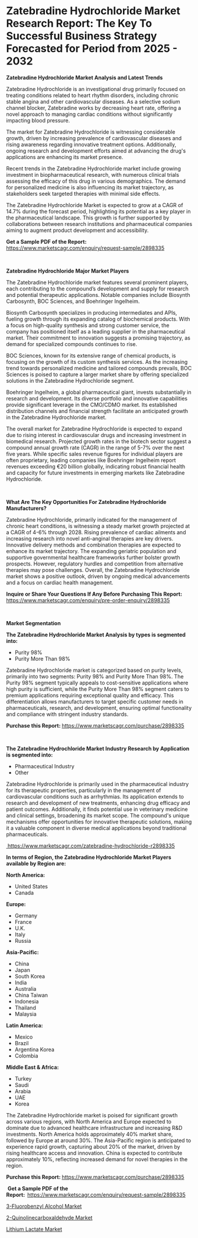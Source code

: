 <p><h1>Zatebradine Hydrochloride Market Research Report: The Key To Successful Business Strategy Forecasted for Period from 2025 - 2032</h1></p><p><strong>Zatebradine Hydrochloride Market Analysis and Latest Trends</strong></p>
<p><p>Zatebradine Hydrochloride is an investigational drug primarily focused on treating conditions related to heart rhythm disorders, including chronic stable angina and other cardiovascular diseases. As a selective sodium channel blocker, Zatebradine works by decreasing heart rate, offering a novel approach to managing cardiac conditions without significantly impacting blood pressure. </p><p>The market for Zatebradine Hydrochloride is witnessing considerable growth, driven by increasing prevalence of cardiovascular diseases and rising awareness regarding innovative treatment options. Additionally, ongoing research and development efforts aimed at advancing the drug's applications are enhancing its market presence. </p><p>Recent trends in the Zatebradine Hydrochloride market include growing investment in biopharmaceutical research, with numerous clinical trials assessing the efficacy of this drug in various demographics. The demand for personalized medicine is also influencing its market trajectory, as stakeholders seek targeted therapies with minimal side effects. </p><p>The Zatebradine Hydrochloride Market is expected to grow at a CAGR of 14.7% during the forecast period, highlighting its potential as a key player in the pharmaceutical landscape. This growth is further supported by collaborations between research institutions and pharmaceutical companies aiming to augment product development and accessibility.</p></p>
<p><strong>Get a Sample PDF of the Report:&nbsp;</strong> <a href="https://www.marketscagr.com/enquiry/request-sample/2898335?utm_campaign=2113&utm_medium=2&utm_source=Github&utm_content=ia&utm_term=15032025&utm_id=zatebradine-hydrochloride">https://www.marketscagr.com/enquiry/request-sample/2898335</a></p>
<p>&nbsp;</p>
<p><strong>Zatebradine Hydrochloride Major Market Players</strong></p>
<p><p>The Zatebradine Hydrochloride market features several prominent players, each contributing to the compound’s development and supply for research and potential therapeutic applications. Notable companies include Biosynth Carbosynth, BOC Sciences, and Boehringer Ingelheim.</p><p>Biosynth Carbosynth specializes in producing intermediates and APIs, fueling growth through its expanding catalog of biochemical products. With a focus on high-quality synthesis and strong customer service, the company has positioned itself as a leading supplier in the pharmaceutical market. Their commitment to innovation suggests a promising trajectory, as demand for specialized compounds continues to rise.</p><p>BOC Sciences, known for its extensive range of chemical products, is focusing on the growth of its custom synthesis services. As the increasing trend towards personalized medicine and tailored compounds prevails, BOC Sciences is poised to capture a larger market share by offering specialized solutions in the Zatebradine Hydrochloride segment.</p><p>Boehringer Ingelheim, a global pharmaceutical giant, invests substantially in research and development. Its diverse portfolio and innovative capabilities provide significant leverage in the CMO/CDMO market. Its established distribution channels and financial strength facilitate an anticipated growth in the Zatebradine Hydrochloride market.</p><p>The overall market for Zatebradine Hydrochloride is expected to expand due to rising interest in cardiovascular drugs and increasing investment in biomedical research. Projected growth rates in the biotech sector suggest a compound annual growth rate (CAGR) in the range of 5-7% over the next five years. While specific sales revenue figures for individual players are often proprietary, leading companies like Boehringer Ingelheim report revenues exceeding €20 billion globally, indicating robust financial health and capacity for future investments in emerging markets like Zatebradine Hydrochloride.</p></p>
<p>&nbsp;</p>
<p><strong>What Are The Key Opportunities For Zatebradine Hydrochloride Manufacturers?</strong></p>
<p><p>Zatebradine Hydrochloride, primarily indicated for the management of chronic heart conditions, is witnessing a steady market growth projected at a CAGR of 4-6% through 2028. Rising prevalence of cardiac ailments and increasing research into novel anti-anginal therapies are key drivers. Innovative delivery methods and combination therapies are expected to enhance its market trajectory. The expanding geriatric population and supportive governmental healthcare frameworks further bolster growth prospects. However, regulatory hurdles and competition from alternative therapies may pose challenges. Overall, the Zatebradine Hydrochloride market shows a positive outlook, driven by ongoing medical advancements and a focus on cardiac health management.</p></p>
<p><strong>Inquire or Share Your Questions If Any Before Purchasing This Report:</strong> <a href="https://www.marketscagr.com/enquiry/pre-order-enquiry/2898335?utm_campaign=2113&utm_medium=2&utm_source=Github&utm_content=ia&utm_term=15032025&utm_id=zatebradine-hydrochloride">https://www.marketscagr.com/enquiry/pre-order-enquiry/2898335</a></p>
<p>&nbsp;</p>
<p><strong>Market Segmentation</strong></p>
<p><strong>The Zatebradine Hydrochloride Market Analysis by types is segmented into:</strong></p>
<p><ul><li>Purity 98%</li><li>Purity More Than 98%</li></ul></p>
<p><p>Zatebradine Hydrochloride market is categorized based on purity levels, primarily into two segments: Purity 98% and Purity More Than 98%. The Purity 98% segment typically appeals to cost-sensitive applications where high purity is sufficient, while the Purity More Than 98% segment caters to premium applications requiring exceptional quality and efficacy. This differentiation allows manufacturers to target specific customer needs in pharmaceuticals, research, and development, ensuring optimal functionality and compliance with stringent industry standards.</p></p>
<p><strong>Purchase this Report:&nbsp;</strong><a href="https://www.marketscagr.com/purchase/2898335?utm_campaign=2113&utm_medium=2&utm_source=Github&utm_content=ia&utm_term=15032025&utm_id=zatebradine-hydrochloride">https://www.marketscagr.com/purchase/2898335</a></p>
<p>&nbsp;</p>
<p><strong>The Zatebradine Hydrochloride Market Industry Research by Application is segmented into:</strong></p>
<p><ul><li>Pharmaceutical Industry</li><li>Other</li></ul></p>
<p><p>Zatebradine Hydrochloride is primarily used in the pharmaceutical industry for its therapeutic properties, particularly in the management of cardiovascular conditions such as arrhythmias. Its application extends to research and development of new treatments, enhancing drug efficacy and patient outcomes. Additionally, it finds potential use in veterinary medicine and clinical settings, broadening its market scope. The compound's unique mechanisms offer opportunities for innovative therapeutic solutions, making it a valuable component in diverse medical applications beyond traditional pharmaceuticals.</p></p>
<p><a href="https://www.marketscagr.com/zatebradine-hydrochloride-r2898335?utm_campaign=2113&utm_medium=2&utm_source=Github&utm_content=ia&utm_term=15032025&utm_id=zatebradine-hydrochloride">&nbsp;https://www.marketscagr.com/zatebradine-hydrochloride-r2898335</a></p>
<p><strong>In terms of Region, the Zatebradine Hydrochloride Market Players available by Region are:</strong></p>
<p>
    <p> <strong> North America: </strong>
        <ul>
            <li>United States</li>
            <li>Canada</li>
        </ul>
        </p> 
    <p> <strong> Europe: </strong>
        <ul>
            <li>Germany</li>
            <li>France</li>
            <li>U.K.</li>
            <li>Italy</li>
            <li>Russia</li>
        </ul>
        </p> 
    <p> <strong> Asia-Pacific: </strong>
        <ul>
            <li>China</li>
            <li>Japan</li>
            <li>South Korea</li>
            <li>India</li>
            <li>Australia</li>
            <li>China Taiwan</li>
            <li>Indonesia</li>
            <li>Thailand</li>
            <li>Malaysia</li>
        </ul>
        </p> 
    <p> <strong> Latin America: </strong>
        <ul>
            <li>Mexico</li>
            <li>Brazil</li>
            <li>Argentina Korea</li>
            <li>Colombia</li>
        </ul>
        </p> 
    <p> <strong> Middle East & Africa: </strong>
        <ul>
            <li>Turkey</li>
            <li>Saudi</li>
            <li>Arabia</li>
            <li>UAE</li>
            <li>Korea</li>
        </ul>
    </p>
    </p>
<p><p>The Zatebradine Hydrochloride market is poised for significant growth across various regions, with North America and Europe expected to dominate due to advanced healthcare infrastructure and increasing R&D investments. North America holds approximately 40% market share, followed by Europe at around 30%. The Asia-Pacific region is anticipated to experience rapid growth, capturing about 20% of the market, driven by rising healthcare access and innovation. China is expected to contribute approximately 10%, reflecting increased demand for novel therapies in the region.</p></p>
<p><strong>Purchase this Report: </strong><a href="https://www.marketscagr.com/purchase/2898335?utm_campaign=2113&utm_medium=2&utm_source=Github&utm_content=ia&utm_term=15032025&utm_id=zatebradine-hydrochloride">https://www.marketscagr.com/purchase/2898335</a></p>
<p>&nbsp;<strong>Get a Sample PDF of the Report:&nbsp;&nbsp;</strong><a href="https://www.marketscagr.com/enquiry/request-sample/2898335?utm_campaign=2113&utm_medium=2&utm_source=Github&utm_content=ia&utm_term=15032025&utm_id=zatebradine-hydrochloride">https://www.marketscagr.com/enquiry/request-sample/2898335</a></p>
<p><strong></strong></p>
<p><p><a href="https://github.com/mharielmesa/Market-Research-Report-List-5/blob/main/3-fluorobenzyl-alcohol-market.md?utm_campaign=2113&utm_medium=2&utm_source=Github&utm_content=ia&utm_term=15032025&utm_id=zatebradine-hydrochloride">3-Fluorobenzyl Alcohol Market</a></p><p><a href="https://github.com/krookplier6h/Market-Research-Report-List-1/blob/main/2-quinolinecarboxaldehyde-market.md?utm_campaign=2113&utm_medium=2&utm_source=Github&utm_content=ia&utm_term=15032025&utm_id=zatebradine-hydrochloride">2-Quinolinecarboxaldehyde Market</a></p><p><a href="https://github.com/dringals/Market-Research-Report-List-6/blob/main/lithium-lactate-market.md?utm_campaign=2113&utm_medium=2&utm_source=Github&utm_content=ia&utm_term=15032025&utm_id=zatebradine-hydrochloride">Lithium Lactate Market</a></p></p>